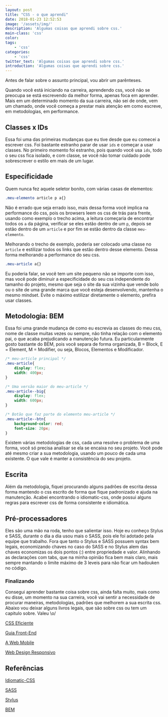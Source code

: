 ```yaml
---
layout: post
title: "CSS - o que aprendi"
date: 2018-01-23 12:52:53
image: '/assets/img/'
description: 'Algumas coisas que aprendi sobre css.'
main-class: 'css'
color:  
tags:
    - 'css'
categories:
    - 'css'
twitter_text: 'Algumas coisas que aprendi sobre css.'
introduction: 'Algumas coisas que aprendi sobre css.'
---
```


Antes de falar sobre o assunto principal, vou abrir um parênteses.

Quando você está iniciando na carreira, aprendendo css, você não se preocupa se está escrevendo da melhor forma, apenas foca em aprender. Mais em um determinado momento da sua carreira, não sei de onde, vem um chamado, onde você começa a prestar mais atenção em como escreve, em metodologias, em performance.

## Classes x IDs

Essa foi uma das primeiras mudanças que eu tive desde que eu comecei a escrever css. Foi bastante estranho parar de usar `ids` e começar a usar classes. No primeiro momento foi estranho, pois quando você usa `ids`, todo o seu css fica isolado, e com classe, se você não tomar cuidado pode sobrescrever o estilo em mais de um lugar.

## Especificidade

Quem nunca fez aquele seletor bonito, com várias casas de elementos:

```css
.meu-elemento article p a{}
```

Não é errado que seja errado isso, mais dessa forma você implica na performance do css, pois os browsers leem os css de trás para frente, usando como exemplo o trecho acima, a leitura começaria de encontrar todos os `a` da página, verificar se eles estão dentro de um `p`, depois se estão dentro de um `article` e por fim se estão dentro da classe `meu-elemento`. 

Melhorando o trecho de exemplo, poderia ser colocado uma classe no `article` e estilizar todos os links que estão dentro desse elemento. Dessa forma melhorando a performance do seu css.

```css
.meu-article a{}
```

Eu poderia falar, se você tem um site pequeno não se importe com isso, mas você pode diminuir a especificidade do seu css independente do tamanho do projeto, mesmo que seja o site da sua vizinha que vende bolo ou o site de uma grande marca que você esteja desenvolvendo, mantenha o mesmo mindset. Evite o máximo estilizar diretamente o elemento, prefira usar classes.

## Metodologia: BEM

Essa foi uma grande mudança de como eu escrevia as classes do meu css, nome de classe muitas vezes ou sempre, não tinha relação com o elemento pai, o que acaba prejudicando a manutenção futura. Eu particularmente gosto bastante do BEM, pois você separa de forma organizada, B = Block, E = Element, M = Modifier, ou seja, Blocos, Elementos e Modificador.

```css
/* meu-article principal */
.meu-article{
    display: flex;
    width: 400px;
}

/* Uma versão maior do meu-article */
.meu-article--big{
    display: flex;
    width: 600px;
}

/* Botão que faz parte do elemento meu-article */
.meu-article--btn{
    background-color: red;
    font-size: 20px;
}
```

Existem várias metodologias de css, cada uma resolve o problema de uma forma, você só precisa analisar se ela se encaixa no seu projeto. Você pode até mesmo criar a sua metodologia, usando um pouco de cada uma existente. O que vale é manter a consistência do seu projeto.

## Escrita

Além da metodologia, fiquei procurando alguns padrões de escrita dessa forma mantendo o css escrito de forma que fique padronizado e ajuda na manutenção. Acabei encontrando o idiomatic-css, onde possui alguns regras para escrever css de forma consistente e idiomática.


## Pré-processadores

Eles são uma mão na roda, tenho que salientar isso. Hoje eu conheço Stylus e SASS, durante o dia a dia usou mais o SASS, pois ele foi adotado pela equipe que trabalho. Fora que tanto o Stylus e SASS possuem syntax bem legais, economizando chaves no caso do SASS e no Stylus alem das chaves economizas os dois pontos (:) entre propriedade e valor. Alinhando as declarações com tabs, que na minha opinião fica bem mais claro, mais sempre mantando o limite máximo de 3 leveis para não ficar um hadouken no código.


### Finalizando

Consegui aprender bastante coisa sobre css, ainda falta muito, mais como eu disse, um momento na sua carreira, você vai sentir a necessidade de procurar maneiras, metodologias, padrões que melhorem a sua escrita css. Abaixo vou deixar alguns livros legais, que são sobre css ou tem um capitulo sobre. Valeu \o/

[CSS Eficiente](https://www.casadocodigo.com.br/products/livro-css-eficiente)

[Guia Front-End](https://www.casadocodigo.com.br/products/livro-guia-frontend)

[A Web Mobile](https://www.casadocodigo.com.br/products/livro-web-mobile)

[Web Design Responsivo](https://www.casadocodigo.com.br/products/livro-web-design-responsivo)

## Referências

[Idiomatic-CSS](https://github.com/necolas/idiomatic-css)

[SASS](http://sass-lang.com/)

[Stylus](http://stylus-lang.com/)

[BEM](http://getbem.com/introduction/)  